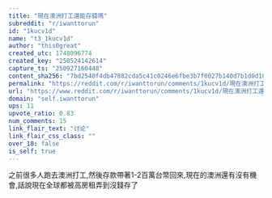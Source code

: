 ```yaml
---
title: "現在澳洲打工還能存錢嗎"
subreddit: "r/iwanttorun"
id: "1kucv1d"
name: "t3_1kucv1d"
author: "this0great"
created_utc: 1748096774
created_key: "250524142614"
capture_ts: "250927160448"
content_sha256: "7bd2540f4db47882cda5c41c0246e6fbe3b7f0027b140d7b1d0d10d7b3aa9545"
permalink: "https://reddit.com/r/iwanttorun/comments/1kucv1d/現在澳洲打工還能存錢嗎/"
url: "https://www.reddit.com/r/iwanttorun/comments/1kucv1d/現在澳洲打工還能存錢嗎/"
domain: "self.iwanttorun"
ups: 11
upvote_ratio: 0.83
num_comments: 15
link_flair_text: "讨论"
link_flair_css_class: ""
over_18: false
is_self: true
---
```


之前很多人跑去澳洲打工,然後存款帶著1-2百萬台幣回來,現在的澳洲還有沒有機會,話說現在全球都被高房租弄到沒錢存了
